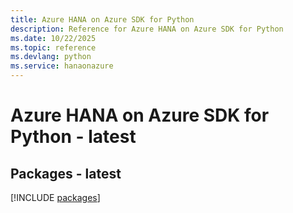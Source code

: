 ```yaml
---
title: Azure HANA on Azure SDK for Python
description: Reference for Azure HANA on Azure SDK for Python
ms.date: 10/22/2025
ms.topic: reference
ms.devlang: python
ms.service: hanaonazure
---
```

# Azure HANA on Azure SDK for Python - latest
## Packages - latest
[!INCLUDE [packages](hana-on-azure-index.md)]